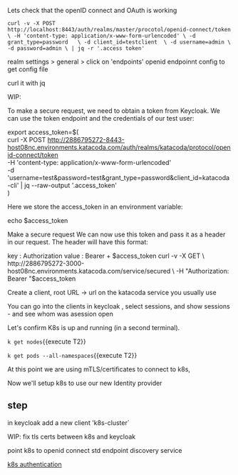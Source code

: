 
Lets check that the openID connect and OAuth is working 

`curl -v -X POST http://localhost:8443/auth/realms/master/procotol/openid-connect/token \
-H 'content-type: application/x-www-form-urlencoded' \
-d grant_type=password   \
-d client_id=testclient  \
-d username=admin \
-d password=admin \
| jq -r '.access token'`


realm settings > general > click on 'endpoints' openid endpoinnt  config     to get config file

curl it with jq


WIP:

To make a secure request, we need to obtain a token from Keycloak. We can use the token endpoint and the credentials of our test user:

export access_token=$(\
    curl -X POST http://2886795272-8443-host08nc.environments.katacoda.com/auth/realms/katacoda/protocol/openid-connect/token \
    -H 'content-type: application/x-www-form-urlencoded' \
    -d 'username=test&password=test&grant_type=password&client_id=katacoda-cli' | jq --raw-output '.access_token' \
 )

Here we store the access_token in an environment variable:

echo $access_token

Make a secure request
We can now use this token and pass it as a header in our request. The header will have this format:

key : Authorization
value : Bearer + $access_token
curl -v -X GET \
  http://2886795272-3000-host08nc.environments.katacoda.com/service/secured \
  -H "Authorization: Bearer "$access_token


Create a client,   root URL -> url on the katacoda service you usually use



You can go into the clients in keycloak , select sessions, and show sessions - and see whom was  asession open








Let's confirm K8s is up and running (in a second terminal).

`k get nodes`{{execute T2}}

`k get pods --all-namespaces`{{execute T2}}

At this point we are using mTLS/certificates to connect to k8s,

Now we'll setup k8s to use our new Identity provider

## step

in keycloak
add a new client 'k8s-cluster`


WIP: fix tls certs between k8s and keycloak

point k8s to openid connect std endpoint discovery service

[k8s authentication](https://kubernetes.io/docs/reference/access-authn-authz/authentication/)



